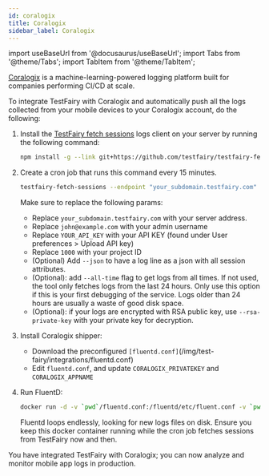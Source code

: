 ```yaml
---
id: coralogix
title: Coralogix
sidebar_label: Coralogix
---
```


import useBaseUrl from '@docusaurus/useBaseUrl';
import Tabs from '@theme/Tabs';
import TabItem from '@theme/TabItem';

[Coralogix](https://coralogix.com/) is a machine-learning-powered logging platform built for companies performing CI/CD at scale.

To integrate TestFairy with Coralogix and automatically push all the logs collected from your mobile devices to your Coralogix account, do the following:

1. Install the [TestFairy fetch sessions](https://github.com/testfairy/testfairy-fetch-sessions) logs client on your server by running the following command:

   ```bash
   npm install -g --link git+https://github.com/testfairy/testfairy-fetch-sessions.git
   ```

2. Create a cron job that runs this command every 15 minutes.

   ```bash
   testfairy-fetch-sessions --endpoint "your_subdomain.testfairy.com" --user "john@example.com" --api-key "YOUR_API_KEY" --project-id=1000 --logs --json
   ```

   Make sure to replace the following params:

   - Replace `your_subdomain.testfairy.com` with your server address.
   - Replace `john@example.com` with your admin username
   - Replace `YOUR_API_KEY` with your API KEY (found under User preferences > Upload API key)
   - Replace `1000` with your project ID
   - (Optional) Add `--json` to have a log line as a json with all session attributes.
   - (Optional): add `--all-time` flag to get logs from all times. If not used, the tool only fetches logs from the last 24 hours. Only use this option if this is your first debugging of the service. Logs older than 24 hours are usually a waste of good disk space.
   - (Optional): if your logs are encrypted with RSA public key, use `--rsa-private-key` with your private key for decryption.

3. Install Coralogix shipper:

   - Download the preconfigured `[fluentd.conf]`(/img/test-fairy/integrations/fluentd.conf)
   - Edit `fluentd.conf`, and update `CORALOGIX_PRIVATEKEY` and `CORALOGIX_APPNAME`

4. Run FluentD:
   ```bash
   docker run -d -v `pwd`/fluentd.conf:/fluentd/etc/fluent.conf -v `pwd`:/opt coralogixrepo/fluentd-coralogix-image:latest
   ```
   Fluentd loops endlessly, looking for new logs files on disk. Ensure you keep this docker container running while the cron job fetches sessions from TestFairy now and then.

You have integrated TestFairy with Coralogix; you can now analyze and monitor mobile app logs in production.
